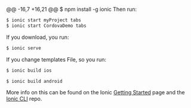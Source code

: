 @@ -16,7 +16,21 @@ $ npm install -g ionic
Then run:

```bash
$ ionic start myProject tabs
$ ionic start CordovaDemo tabs
```

If you download, you run:
```bash
$ ionic serve
```

If you change templates File, so you run:
```bash
$ ionic build ios
```

```bash
$ ionic build android
```

More info on this can be found on the Ionic [Getting Started](http://ionicframework.com/getting-started) page and the [Ionic CLI](https://github.com/driftyco/ionic-cli) repo.

